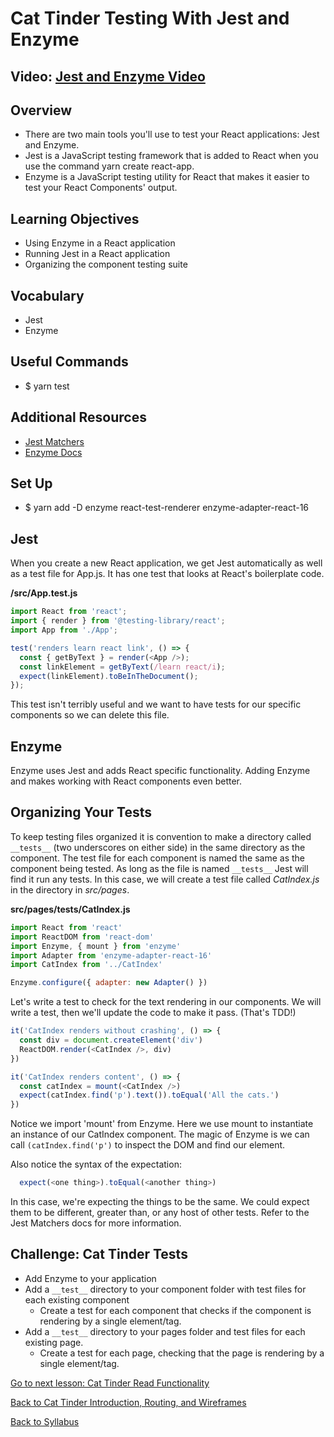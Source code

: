 # Cat Tinder Testing With Jest and Enzyme

## Video: [Jest and Enzyme Video](https://player.vimeo.com/video/227512341)

## Overview
- There are two main tools you'll use to test your React applications: Jest and Enzyme.
- Jest is a JavaScript testing framework that is added to React when you use the command yarn create react-app.
- Enzyme is a JavaScript testing utility for React that makes it easier to test your React Components' output.

## Learning Objectives
- Using Enzyme in a React application
- Running Jest in a React application
- Organizing the component testing suite

## Vocabulary
- Jest
- Enzyme

## Useful Commands
- $ yarn test

## Additional Resources
- [Jest Matchers](https://facebook.github.io/jest/docs/en/using-matchers.html#content)
- [Enzyme Docs](https://enzymejs.github.io/enzyme/)

## Set Up
- $ yarn add -D enzyme react-test-renderer enzyme-adapter-react-16

## Jest
When you create a new React application, we get Jest automatically as well as a test file for App.js. It has one test that looks at React's boilerplate code.

**/src/App.test.js**
```javascript
import React from 'react';
import { render } from '@testing-library/react';
import App from './App';

test('renders learn react link', () => {
  const { getByText } = render(<App />);
  const linkElement = getByText(/learn react/i);
  expect(linkElement).toBeInTheDocument();
});
```

This test isn't terribly useful and we want to have tests for our specific components so we can delete this file.

## Enzyme
Enzyme uses Jest and adds React specific functionality. Adding Enzyme and makes working with React components even better.

## Organizing Your Tests
To keep testing files organized it is convention to make a directory called `__tests__` (two underscores on either side) in the same directory as the component. The test file for each component is named the same as the component being tested. As long as the file is named `__tests__` Jest will find it run any tests. In this case, we will create a test file called *CatIndex.js* in the directory in *src/pages*.

**src/pages/__tests__/CatIndex.js**
```javascript
import React from 'react'
import ReactDOM from 'react-dom'
import Enzyme, { mount } from 'enzyme'
import Adapter from 'enzyme-adapter-react-16'
import CatIndex from '../CatIndex'

Enzyme.configure({ adapter: new Adapter() })
```

Let's write a test to check for the text rendering in our components. We will write a test, then we'll update the code to make it pass. (That's TDD!)

```javascript
it('CatIndex renders without crashing', () => {
  const div = document.createElement('div')
  ReactDOM.render(<CatIndex />, div)
})

it('CatIndex renders content', () => {
  const catIndex = mount(<CatIndex />)
  expect(catIndex.find('p').text()).toEqual('All the cats.')
})
```
Notice we import 'mount' from Enzyme. Here we use mount to instantiate an instance of our CatIndex component. The magic of Enzyme is we can call `(catIndex.find('p')` to inspect the DOM and find our element.

Also notice the syntax of the expectation:
```javascript
  expect(<one thing>).toEqual(<another thing>)
```
In this case, we're expecting the things to be the same.  We could expect them to be different, greater than, or any host of other tests. Refer to the Jest Matchers docs for more information.


## Challenge: Cat Tinder Tests
- Add Enzyme to your application
- Add a `__test__` directory to your component folder with test files for each existing component
  - Create a test for each component that checks if the component is rendering by a single element/tag.
- Add a `__test__` directory to your pages folder and test files for each existing page.
  - Create a test for each page, checking that the page is rendering by a single element/tag.



[ Go to next lesson: Cat Tinder Read Functionality ](./cat-read.md)

[ Back to Cat Tinder Introduction, Routing, and Wireframes ](./intro.md)

[ Back to Syllabus ](../../README.md)
